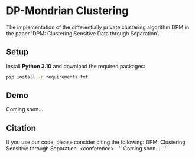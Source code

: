 # DP-Mondrian Clustering
The implementation of the differentially private clustering algorithm DPM in the paper 'DPM: Clustering Sensitive Data through Separation'.

## Setup
Install **Python 3.10** and download the required packages:
```bash
pip install -r requirements.txt
```

## Demo
Coming soon...

## Citation
If you use our code, please consider citing the following: DPM: Clustering Sensitive through Separation. \<conference\>.
'''
Coming soon...
'''
